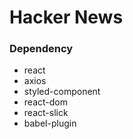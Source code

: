 # Hacker News

### Dependency
- react
- axios
- styled-component
- react-dom
- react-slick
- babel-plugin
